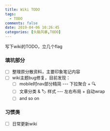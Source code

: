 ```yaml
---
title: Wiki TODO
tags:
  - TODO
comments: false
date: 2019-04-06 10:26:45
categories: [头脑风暴,TODO]
---
```


写下wiki的TODO，立几个flag

### 填坑部分

- [ ] 整理原分散资料，主要印象笔记内容
- [ ] wiki主题bug修复，目前发现：
  - [ ] mobile时nav部分精简 --- 下拉聚合 + 🔍
  - [ ] 文章分类 & 🏷️ 样式 --- 左右布局 + 自动wrap
  - [ ] and so on

### 习惯类

- [ ] 日常更新wiki